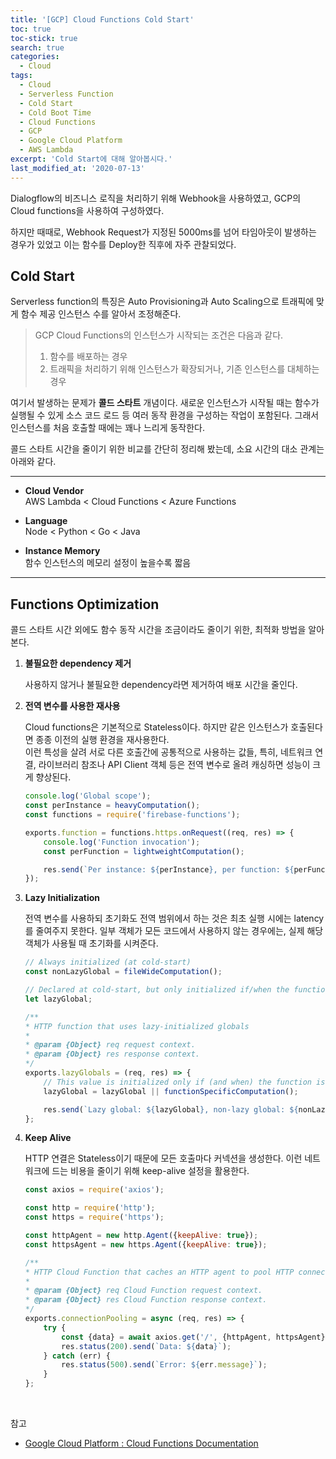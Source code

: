 ```yaml
---
title: '[GCP] Cloud Functions Cold Start'
toc: true
toc-stick: true
search: true
categories:
  - Cloud
tags:
  - Cloud
  - Serverless Function
  - Cold Start
  - Cold Boot Time
  - Cloud Functions
  - GCP
  - Google Cloud Platform
  - AWS Lambda
excerpt: 'Cold Start에 대해 알아봅시다.'
last_modified_at: '2020-07-13'
---
```


Dialogflow의 비즈니스 로직을 처리하기 위해 Webhook을 사용하였고, GCP의 Cloud functions을 사용하여 구성하였다.  

하지만 때때로, Webhook Request가 지정된 5000ms를 넘어 타임아웃이 발생하는 경우가 있었고
이는 함수를 Deploy한 직후에 자주 관찰되었다.


## Cold Start  

Serverless function의 특징은 Auto Provisioning과 Auto Scaling으로 트래픽에 맞게 
함수 제공 인스턴스 수를 알아서 조정해준다.

> GCP Cloud Functions의 인스턴스가 시작되는 조건은 다음과 같다.
> 1. 함수를 배포하는 경우
> 2. 트래픽을 처리하기 위해 인스턴스가 확장되거나, 기존 인스턴스를 대체하는 경우
 

여기서 발생하는 문제가 **콜드 스타트** 개념이다. 
새로운 인스턴스가 시작될 때는 함수가 실행될 수 있게 소스 코드 로드 등 여러 동작 환경을 구성하는 작업이 포함된다. 
그래서 인스턴스를 처음 호출할 때에는 꽤나 느리게 동작한다.  

콜드 스타트 시간을 줄이기 위한 비교를 간단히 정리해 봤는데, 소요 시간의 대소 관계는 아래와 같다.

-----------

- **Cloud Vendor**   
AWS Lambda < Cloud Functions < Azure Functions

- **Language**  
Node < Python < Go < Java

- **Instance Memory**  
함수 인스턴스의 메모리 설정이 높을수록 짧음

-----------

## Functions Optimization  

콜드 스타트 시간 외에도 함수 동작 시간을 조금이라도 줄이기 위한, 최적화 방법을 알아본다.

1. **불필요한 dependency 제거**    

	사용하지 않거나 불필요한 dependency라면 제거하여 배포 시간을 줄인다.

2. **전역 변수를 사용한 재사용**  

	Cloud functions은 기본적으로 Stateless이다. 
	하지만 같은 인스턴스가 호출된다면 종종 이전의 실행 환경을 재사용한다.  
	이런 특성을 살려 서로 다른 호출간에 공통적으로 사용하는 값들,
	특히, 네트워크 연결, 라이브러리 참조나 API Client 객체 등은 전역 변수로 올려 캐싱하면 성능이 크게 향상된다.

	``` js
	console.log('Global scope');
	const perInstance = heavyComputation();
	const functions = require('firebase-functions');

	exports.function = functions.https.onRequest((req, res) => {
		console.log('Function invocation');
		const perFunction = lightweightComputation();

		res.send(`Per instance: ${perInstance}, per function: ${perFunction}`);
	});
	```

3. **Lazy Initialization**  

	전역 변수를 사용하되 초기화도 전역 범위에서 하는 것은 최초 실행 시에는 latency를 줄여주지 못한다. 
	일부 객체가 모든 코드에서 사용하지 않는 경우에는, 실제 해당 객체가 사용될 때 초기화를 시켜준다.

	``` js
	// Always initialized (at cold-start)
	const nonLazyGlobal = fileWideComputation();

	// Declared at cold-start, but only initialized if/when the function executes
	let lazyGlobal;

	/**
	* HTTP function that uses lazy-initialized globals
	*
	* @param {Object} req request context.
	* @param {Object} res response context.
	*/
	exports.lazyGlobals = (req, res) => {
		// This value is initialized only if (and when) the function is called
		lazyGlobal = lazyGlobal || functionSpecificComputation();

		res.send(`Lazy global: ${lazyGlobal}, non-lazy global: ${nonLazyGlobal}`);
	};
	```

4. **Keep Alive**

	HTTP 연결은 Stateless이기 때문에 모든 호출마다 커넥션을 생성한다. 
	이런 네트워크에 드는 비용을 줄이기 위해 keep-alive 설정을 활용한다.

	``` js
	const axios = require('axios');

	const http = require('http');
	const https = require('https');

	const httpAgent = new http.Agent({keepAlive: true});
	const httpsAgent = new https.Agent({keepAlive: true});

	/**
	* HTTP Cloud Function that caches an HTTP agent to pool HTTP connections.
	*
	* @param {Object} req Cloud Function request context.
	* @param {Object} res Cloud Function response context.
	*/
	exports.connectionPooling = async (req, res) => {
		try {
			const {data} = await axios.get('/', {httpAgent, httpsAgent});
			res.status(200).send(`Data: ${data}`);
		} catch (err) {
			res.status(500).send(`Error: ${err.message}`);
		}
	};
	```


<br/>

참고
* [Google Cloud Platform : Cloud Functions Documentation](https://cloud.google.com/functions/docs)